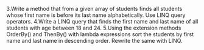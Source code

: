 3.Write a method that from a given array of students finds all students whose first name is before its last name alphabetically. Use LINQ query operators.
4.Write a LINQ query that finds the first name and last name of all students with age between 18 and 24.
5.Using the extension methods OrderBy() and ThenBy() with lambda expressions sort the students by first name and last name in descending order. Rewrite the same with LINQ.
